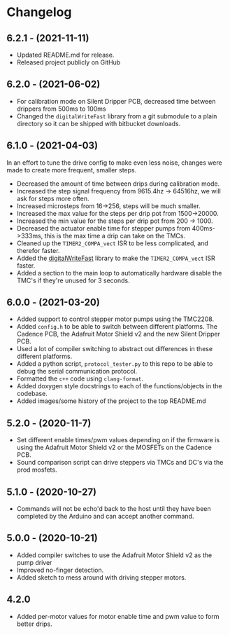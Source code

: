 # Changelog

## 6.2.1 - (2021-11-11)

* Updated README.md for release.
* Released project publicly on GitHub

## 6.2.0 - (2021-06-02)

* For calibration mode on Silent Dripper PCB, decreased time between drippers from 500ms to 100ms
* Changed the `digitalWriteFast` library from a git submodule to a plain directory so it can be shipped with bitbucket downloads.

## 6.1.0 - (2021-04-03)

In an effort to tune the drive config to make even less noise, changes were made to create more frequent, smaller steps. 

* Decreased the amount of time between drips during calibration mode.
* Increased the step signal frequency from 9615.4hz -> 64516hz, we will ask for steps more often.
* Increased microsteps from 16->256, steps will be much smaller.
* Increased the max value for the steps per drip pot from 1500->20000.
* Increased the min value for the steps per drip pot from 200 -> 1000.
* Decreased the actuator enable time for stepper pumps from 400ms->333ms, this is the max time a drip can take on the TMCs.
* Cleaned up the `TIMER2_COMPA_vect` ISR to be less complicated, and therefor faster.
* Added the [digitalWriteFast](https://github.com/NicksonYap/digitalWriteFast) library to make the `TIMER2_COMPA_vect` ISR faster.
* Added a section to the main loop to automatically hardware disable the TMC's if they're unused for 3 seconds.

## 6.0.0 - (2021-03-20)

* Added support to control stepper motor pumps using the TMC2208.
* Added `config.h` to be able to switch between different platforms. The Cadence PCB, the Adafruit Motor Shield v2 and the new Silent Dripper PCB.
* Used a lot of compiler switching to abstract out differences in these different platforms.
* Added a python script, `protocol_tester.py` to this repo to be able to debug the serial communication protocol.
* Formatted the `c++` code using `clang-format`.
* Added doxygen style docstrings to each of the functions/objects in the codebase.
* Added images/some history of the project to the top README.md

## 5.2.0 - (2020-11-7)

* Set different enable times/pwm values depending on if the firmware is using the Adafruit Motor Shield v2 or the MOSFETs on the Cadence PCB.
* Sound comparison script can drive steppers via TMCs and DC's via the prod mosfets.

## 5.1.0 - (2020-10-27)

* Commands will not be echo'd back to the host until they have been completed by the Arduino and can accept another command.

## 5.0.0 - (2020-10-21)

* Added compiler switches to use the Adafruit Motor Shield v2 as the pump driver
* Improved no-finger detection.
* Added sketch to mess around with driving stepper motors.

## 4.2.0

* Added per-motor values for motor enable time and pwm value to form better drips.

